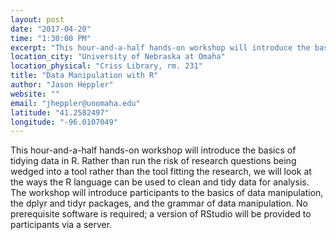 ```yaml
---
layout: post
date: "2017-04-20"
time: "1:30:00 PM"
excerpt: "This hour-and-a-half hands-on workshop will introduce the basics of tidying data in R. Rather than run the risk of research questions being ..."
location_city: "University of Nebraska at Omaha"
location_physical: "Criss Library, rm. 231"
title: "Data Manipulation with R"
author: "Jason Heppler"
website: ""
email: "jheppler@unomaha.edu"
latitude: "41.2582497"
longitude: "-96.0107049"
---
```


This hour-and-a-half hands-on workshop will introduce the basics of tidying data in R. Rather than run the risk of research questions being wedged into a tool rather than the tool fitting the research, we will look at the ways the R language can be used to clean and tidy data for analysis. The workshop will introduce participants to the basics of data manipulation, the dplyr and tidyr packages, and the grammar of data manipulation. No prerequisite software is required; a version of RStudio will be provided to participants via a server. 
